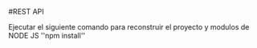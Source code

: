 #REST API 

Ejecutar el siguiente comando para 
reconstruir el proyecto y modulos de NODE JS
''npm install''

